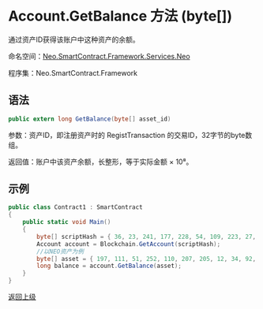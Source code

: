 # Account.GetBalance 方法 (byte[])

通过资产ID获得该账户中这种资产的余额。

命名空间：[Neo.SmartContract.Framework.Services.Neo](../../neo.md)

程序集：Neo.SmartContract.Framework

## 语法

```c#
public extern long GetBalance(byte[] asset_id)
```

参数：资产ID，即注册资产时的 RegistTransaction 的交易ID，32字节的byte数组。

返回值：账户中该资产余额，长整形，等于实际金额 × 10⁸。

## 示例

```c#
public class Contract1 : SmartContract
{
    public static void Main()
    {
        byte[] scriptHash = { 36, 23, 241, 177, 228, 54, 109, 223, 27, 237, 139, 54, 207, 38, 132, 101, 172, 3, 10, 73 };
        Account account = Blockchain.GetAccount(scriptHash);
        //以NEO资产为例
        byte[] asset = { 197, 111, 51, 252, 110, 207, 205, 12, 34, 92, 74, 179, 86, 254, 229, 147, 144, 175, 133, 96, 190, 14, 147, 15, 174, 190, 116, 166, 218, 255, 124, 155 };
        long balance = account.GetBalance(asset);
    }
}
```



[返回上级](../Account.md)